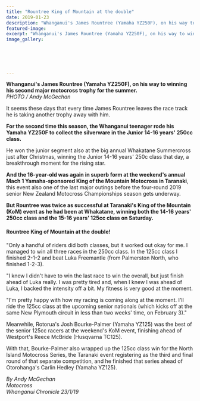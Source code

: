 ```yaml
---
title: "Rountree King of Mountain at the double"
date: 2019-01-23
description: "Whanganui's James Rountree (Yamaha YZ250F), on his way to winning his second major motocross trophy for the summer..."
featured-image: 
excerpt: "Whanganui's James Rountree (Yamaha YZ250F), on his way to winning his second major motocross trophy for the summer."
image_gallery:
	
	
	
	
	
---
```


<p><span><strong>Whanganui's James Rountree (Yamaha YZ250F), on his way to winning his second major motocross trophy for the summer.</strong> <br /><em>PHOTO / Andy McGechan</em></span></p>
<p>It seems these days that every time James Rountree leaves the race track he is taking another trophy away with him.</p>
<p class="element element-paragraph"><strong>For the second time this season, the Whanganui teenager rode his Yamaha YZ250F to collect the silverware in the Junior 14-16 years' 250cc class.</strong></p>
<p class="element element-paragraph">He won the junior segment also at the big annual Whakatane Summercross just after Christmas, winning the Junior 14-16 years' 250c class that day, a breakthrough moment for the rising star.</p>
<p class="element element-paragraph"><strong>And the 16-year-old was again in superb form at the weekend's annual Mach 1 Yamaha-sponsored King of the Mountain Motocross in Taranaki</strong>, this event also one of the last major outings before the four-round 2019 senior New Zealand Motocross Championships season gets underway.</p>
<p class="element element-paragraph"><strong>But Rountree was twice as successful at Taranaki's King of the Mountain (KoM) event as he had been at Whakatane, winning both the 14-16 years' 250cc class and the 15-16 years' 125cc class on Saturday.</strong></p>
<h4>Rountree King of Mountain at the double!&nbsp;</h4>
<p class="element element-paragraph">"Only a handful of riders did both classes, but it worked out okay for me. I managed to win all three races in the 250cc class. In the 125cc class I finished 2-1-2 and beat Luka Freemantle (from Palmerston North, who finished 1-2-3).</p>
<p class="element element-paragraph">"I knew I didn't have to win the last race to win the overall, but just finish ahead of Luka really. I was pretty tired and, when I knew I was ahead of Luka, I backed the intensity off a bit. My fitness is very good at the moment.</p>
<p class="element element-paragraph">"I'm pretty happy with how my racing is coming along at the moment. I'll ride the 125cc class at the upcoming senior nationals (which kicks off at the same New Plymouth circuit in less than two weeks' time, on February 3)."</p>
<p class="element element-paragraph">Meanwhile, Rotorua's Josh Bourke-Palmer (Yamaha YZ125) was the best of the senior 125cc racers at the weekend's KoM event, finishing ahead of Westport's Reece McBride (Husqvarna TC125).</p>
<p class="element element-paragraph">With that, Bourke-Palmer also wrapped up the 125cc class win for the North Island Motocross Series, the Taranaki event registering as the third and final round of that separate competition, and he finished that series ahead of Otorohanga's Carlin Hedley (Yamaha YZ125).</p>
<p><span><em>By Andy McGechan<br />Motocross<br />Whanganui Chronicle 23/1/19</em></span></p>


